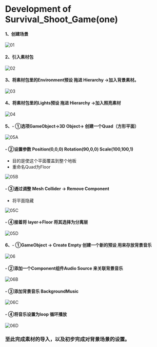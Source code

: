 # Development of Survival_Shoot_Game(one)

#### 1、创建场景

![01](C:\Users\Minyon\Desktop\gitdemo\First\01.jpg)



#### 2、引入素材包

![02](C:\Users\Minyon\Desktop\gitdemo\First\02.png)



#### 3、将素材包里的Environment预设 拖进 Hierarchy ->加入背景素材。

![03](C:\Users\Minyon\Desktop\gitdemo\First\03.png)



#### 4、将素材包里的Lights预设 拖进 Hierarchy ->加入照亮素材

![04](C:\Users\Minyon\Desktop\gitdemo\First\04.png)



#### 5、- ①选项GameObject->3D Object-> 创建一个Quad（方形平面）

![05A](C:\Users\Minyon\Desktop\gitdemo\First\05A.png)

#### 	

#### - ②设置参数 Position(0,0,0) Rotation(90,0,0) Scale(100,100,1)

- 目的是使这个平面覆盖到整个地板
- 重命名Quad为Floor

![05B](C:\Users\Minyon\Desktop\gitdemo\First\05B.png)



#### - ③通过调整 Mesh Collider -> Remove Component

- 将平面隐藏

![05C](C:\Users\Minyon\Desktop\gitdemo\First\05C.png)



#### - ④接着将 layer->Floor  将其选择为分离层

![05D](C:\Users\Minyon\Desktop\gitdemo\First\05D.png)

#### 6、- ①GameObject -> Create Empty  创建一个新的预设 用来存放背景音乐

![06](C:\Users\Minyon\Desktop\gitdemo\First\06.png)

#### - ②添加一个Component组件Audio Source 来关联背景音乐

![06B](C:\Users\Minyon\Desktop\gitdemo\First\06B.png)

####  - ③添加背景音乐 BackgroundMusic

![06C](C:\Users\Minyon\Desktop\gitdemo\First\06C.png)

#### - ④将音乐设置为loop 循环播放 

![06D](C:\Users\Minyon\Desktop\gitdemo\First\06D.png)



### 至此完成素材的导入，以及初步完成对背景场景的设置。

